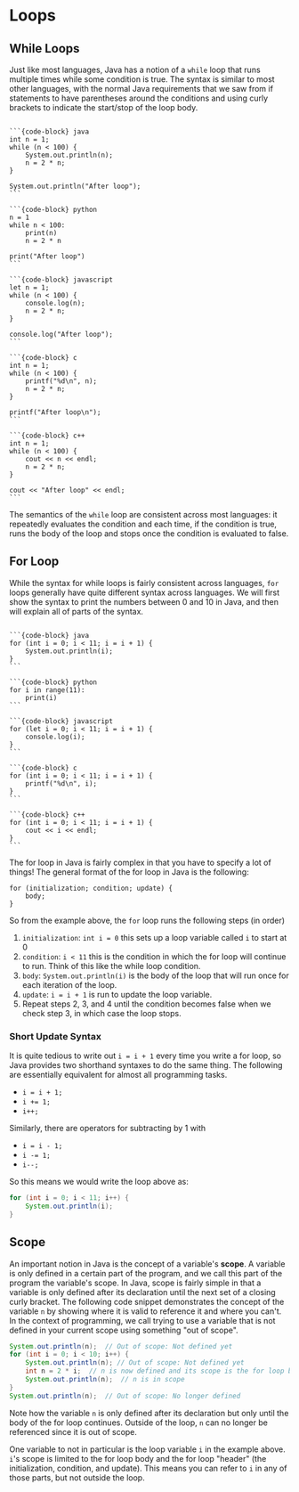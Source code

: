 # <i class="fas fa-book fa-fw"></i> Loops

## While Loops

Just like most languages, Java has a notion of a `while` loop that runs multiple times while some condition is true. The syntax is similar to most other languages, with the normal Java requirements that we saw from if statements to have parentheses around the conditions and using curly brackets to indicate the start/stop of the loop body.


````{tab-set-code}

```{code-block} java
int n = 1;
while (n < 100) {
    System.out.println(n);
    n = 2 * n;
}

System.out.println("After loop");
```

```{code-block} python
n = 1
while n < 100:
    print(n)
    n = 2 * n

print("After loop")
```

```{code-block} javascript
let n = 1;
while (n < 100) {
    console.log(n);
    n = 2 * n;
}

console.log("After loop");
```

```{code-block} c
int n = 1;
while (n < 100) {
    printf("%d\n", n);
    n = 2 * n;
}

printf("After loop\n");
```

```{code-block} c++
int n = 1;
while (n < 100) {
    cout << n << endl;
    n = 2 * n;
}

cout << "After loop" << endl;
```
````

The semantics of the `while` loop are consistent across most languages: it repeatedly evaluates the condition and each time, if the condition is true, runs the body of the loop and stops once the condition is evaluated to false.

## For Loop
While the syntax for while loops is fairly consistent across languages, `for` loops generally have quite different syntax across languages. We will first show the syntax to print the numbers between 0 and 10 in Java, and then will explain all of parts of the syntax.

````{tab-set-code}

```{code-block} java
for (int i = 0; i < 11; i = i + 1) {
    System.out.println(i);
}
```

```{code-block} python
for i in range(11):
    print(i)
```

```{code-block} javascript
for (let i = 0; i < 11; i = i + 1) {
    console.log(i);
}
```

```{code-block} c
for (int i = 0; i < 11; i = i + 1) {
    printf("%d\n", i);
}
```

```{code-block} c++
for (int i = 0; i < 11; i = i + 1) {
    cout << i << endl;
}
```
````

The for loop in Java is fairly complex in that you have to specify a lot of things! The general format of the for loop in Java is the following:

```text
for (initialization; condition; update) {
    body;
}
```

So from the example above, the `for` loop runs the following steps (in order)
1. `initialization`: `int i = 0` this sets up a loop variable called `i` to start at 0
2. `condition`: `i < 11` this is the condition in which the for loop will continue to run. Think of this like the while loop condition.
3. `body`: `System.out.println(i)` is the body of the loop that will run once for each iteration of the loop.
4. `update`: `i = i + 1` is run to update the loop variable.
5. Repeat steps 2, 3, and 4 until the condition becomes false when we check step 3, in which case the loop stops.

### Short Update Syntax

It is quite tedious to write out `i = i + 1` every time you write a for loop, so Java provides two shorthand syntaxes to do the same thing. The following are essentially equivalent for almost all programming tasks.

* `i = i + 1;`
* `i += 1;`
* `i++;`

Similarly, there are operators for subtracting by 1 with

* `i = i - 1;`
* `i -= 1;`
* `i--;`

So this means we would write the loop above as:

```java
for (int i = 0; i < 11; i++) {
    System.out.println(i);
}
```

## Scope
An important notion in Java is the concept of a variable's **scope**. A variable is only defined in a certain part of the program, and we call this part of the program the variable's scope. In Java, scope is fairly simple in that a variable is only defined after its declaration until the next set of a closing curly bracket. The following code snippet demonstrates the concept of the variable `n` by showing where it is valid to reference it and where you can't. In the context of programming, we call trying to use a variable that is not defined in your current scope using something "out of scope".

```java
System.out.println(n);  // Out of scope: Not defined yet
for (int i = 0; i < 10; i++) {
    System.out.println(n); // Out of scope: Not defined yet
    int n = 2 * i;  // n is now defined and its scope is the for loop body
    System.out.println(n);  // n is in scope
}
System.out.println(n);  // Out of scope: No longer defined
```

Note how the variable `n` is only defined after its declaration but only until the body of the for loop continues. Outside of the loop, `n` can no longer be referenced since it is out of scope.

One variable to not in particular is the loop variable `i` in the example above. `i`'s scope is limited to the for loop body and the for loop "header" (the initialization, condition, and update). This means you can refer to `i` in any of those parts, but not outside the loop.